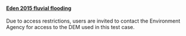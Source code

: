 #### [Eden 2015 fluvial flooding](https://github.com/ci1xgk/Fellowship_Webpage/blob/master/Desmond_Eden2015.md)

Due to access restrictions, users are invited to contact the Environment Agency for access to the DEM used in this test case. 

